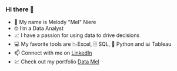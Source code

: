 ### Hi there 👋
- 🌈 My name is Melody "Mel" Niere
- 🤓 I’m a Data Analyst
- 📈 I have a passion for using data to drive decisions
- 💻 My favorite tools are 📉Excel, 🗄️ SQL, 🐍 Python and 📊 Tableau
- 📫 Connect with me on [LinkedIn](https://www.linkedin.com/in/melniere/)
- 💹 Check out my portfolio [Data Mel](https://sites.google.com/view/datamel/)


<!--
**nieremath/nieremath** is a ✨ _special_ ✨ repository because its `README.md` (this file) appears on your GitHub profile.

Here are some ideas to get you started:

- 🔭 I’m currently working on ...
- 🌱 I’m currently learning ...
- 👯 I’m looking to collaborate on ...
- 🤔 I’m looking for help with ...
- 💬 Ask me about ...
- 📫 How to reach me: ...
- 😄 Pronouns: ...
- ⚡ Fun fact: ...
-->
